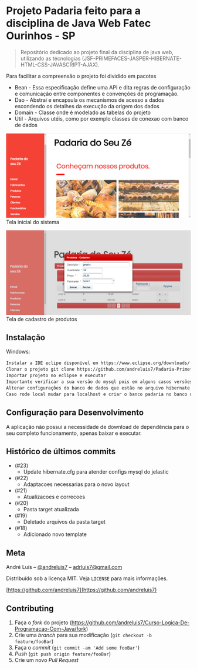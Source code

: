 # Projeto Padaria feito para a disciplina de Java Web Fatec Ourinhos - SP
> Repositório dedicado ao projeto final da disciplina de java web, utilizando as técnologias (JSF-PRIMEFACES-JASPER-HIBERNATE-HTML-CSS-JAVASCRIPT-AJAX).

Para facilitar a compreensão o projeto foi dividido em pacotes 
* Bean - Essa especificação define uma API e dita regras de configuração e comunicação entre componentes e convenções de programação.
* Dao	- Abstrai e encapsula os mecanismos de acesso a dados escondendo os detalhes da execução da origem dos dados
* Domain - Classe onde é modelado as tabelas do projeto
* Util - Arquivos utéis, como por exemplo classes de conexao com banco de dados

![](src/main/webapp/resources/images/imagemInicial.png)
Tela inicial do sistema

![](src/main/webapp/resources/images/imagemProduto.png)
Tela de cadastro de produtos

## Instalação

Windows:

```sh
Instalar a IDE eclipe disponível em https://www.eclipse.org/downloads/
Clonar o projeto git clone https://github.com/andreluis7/Padaria-Primefaces.git
Importar projeto no eclipse e executar
Importante verificar a sua versão do mysql pois em alguns casos versões mais antigas podem não funcionar
Alterar configurações do banco de dados que estão no arquivo hibernate.cfg 
Caso rode local mudar para localhost e criar o banco padaria no banco de dados
```

## Configuração para Desenvolvimento

A aplicação não possui a necessidade de download de dependência para o seu completo funcionamento, apenas baixar e executar.

## Histórico de últimos commits

* (#23) 
    * Update hibernate.cfg para atender configs mysql do jelastic
* (#22) 
    * Adaptacoes necessarias para o novo layout
* (#21) 
    * Atualizacoes e correcoes
* (#20) 
    * Pasta target atualizada
* (#19) 
    * Deletado arquivos da pasta target
* (#18) 
    * Adicionado novo template

## Meta

André Luís – [@andreluis7](https://www.linkedin.com/in/andr%C3%A9-lu%C3%ADs-415480116/) – adrluis7@gmail.com

Distribuído sob a licença MIT. Veja `LICENSE` para mais informações.

[https://github.com/andreluis7](https://github.com/andreluis7)

## Contributing

1. Faça o _fork_ do projeto (<https://github.com/andreluis7/Curso-Logica-De-Programacao-Com-Java/fork>)
2. Crie uma _branch_ para sua modificação (`git checkout -b feature/fooBar`)
3. Faça o _commit_ (`git commit -am 'Add some fooBar'`)
4. _Push_ (`git push origin feature/fooBar`)
5. Crie um novo _Pull Request_

[npm-image]: https://img.shields.io/npm/v/datadog-metrics.svg?style=flat-square
[npm-url]: https://npmjs.org/package/datadog-metrics
[npm-downloads]: https://img.shields.io/npm/dm/datadog-metrics.svg?style=flat-square
[travis-image]: https://img.shields.io/travis/dbader/node-datadog-metrics/master.svg?style=flat-square
[travis-url]: https://travis-ci.org/dbader/node-datadog-metrics
[wiki]: https://github.com/seunome/seuprojeto/wiki
[wiki]: https://github.com/seunome/seuprojeto/wiki
